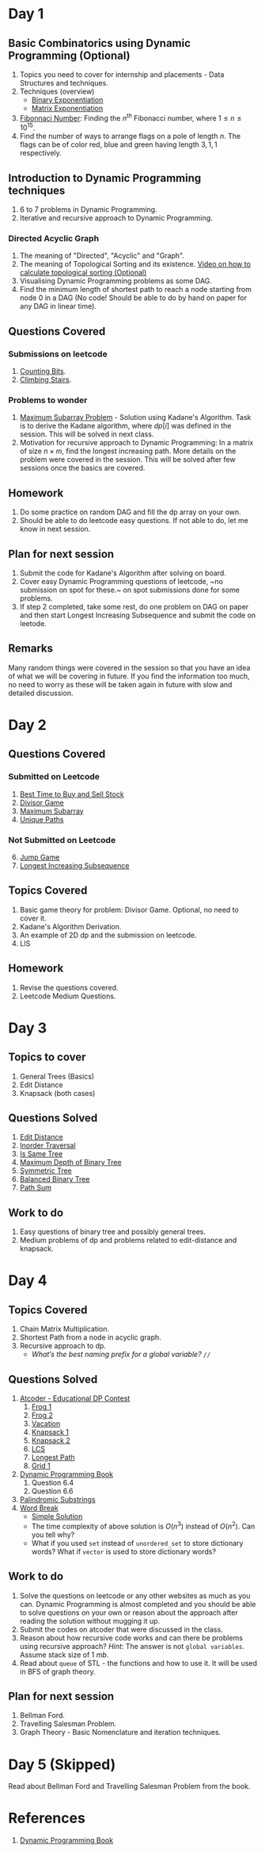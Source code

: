 # Day 1

## Basic Combinatorics using Dynamic Programming (Optional)
1. Topics you need to cover for internship and placements - Data Structures and techniques.
2. Techniques (overview)
   - [Binary Exponentiation](https://cp-algorithms.com/algebra/binary-exp.html)
   - [Matrix Exponentiation](https://cp-algorithms.com/algebra/binary-exp.html#effective-computation-of-fibonacci-numbers)
2. [Fibonnaci Number](https://cp-algorithms.com/algebra/fibonacci-numbers.html#matrix-form): Finding the $n^{th}$ Fibonacci number, where $1\le n\le 10^{15}$.
3. Find the number of ways to arrange flags on a pole of length $n$. The flags can be of color red, blue and green having length $3, 1, 1$ respectively.


## Introduction to Dynamic Programming techniques
1. $6$ to $7$ problems in Dynamic Programming.
2. Iterative and recursive approach to Dynamic Programming.

### Directed Acyclic Graph
1. The meaning of "Directed", "Acyclic" and "Graph".
2. The meaning of Topological Sorting and its existence. [Video on how to calculate topological sorting (Optional)](https://www.youtube.com/watch?v=cIBFEhD77b4)
3. Visualising Dynamic Programming problems as some DAG.
4. Find the minimum length of shortest path to reach a node starting from node $0$ in a DAG (No code! Should be able to do by hand on paper for any DAG in linear time).


## Questions Covered
### Submissions on leetcode
1. [Counting Bits](https://leetcode.com/problems/counting-bits/).
2. [Climbing Stairs](https://leetcode.com/problems/climbing-stairs/).
### Problems to wonder
1. [Maximum Subarray Problem](https://en.wikipedia.org/wiki/Maximum_subarray_problem) - Solution using Kadane's Algorithm. Task is to derive the Kadane algorithm, where $dp[i]$ was defined in the session. This will be solved in next class.
2. Motivation for recursive approach to Dynamic Programming: In a matrix of size $n\times m$, find the longest increasing path. More details on the problem were covered in the session. This will be solved after few sessions once the basics are covered.

## Homework
1. Do some practice on random DAG and fill the dp array on your own.
2. Should be able to do leetcode easy questions. If not able to do, let me know in next session.


## Plan for next session
1. Submit the code for Kadane's Algorithm after solving on board.
2. Cover easy Dynamic Programming questions of leetcode, ~no submission on spot for these.~ on spot submissions done for some problems.
3. If step 2 completed, take some rest, do one problem on DAG on paper and then start Longest Increasing Subsequence and submit the code on leetode.


## Remarks
Many random things were covered in the session so that you have an idea of what we will be covering in future. If you find the information too much, no need to worry as these will be taken again in future with slow and detailed discussion.


# Day 2

## Questions Covered
### Submitted on Leetcode
1. [Best Time to Buy and Sell Stock](https://leetcode.com/problems/best-time-to-buy-and-sell-stock)
2. [Divisor Game](https://leetcode.com/problems/divisor-game)
3. [Maximum Subarray](https://leetcode.com/problems/maximum-subarray/)
4. [Unique Paths](https://leetcode.com/problems/unique-paths/)

### Not Submitted on Leetcode
6. [Jump Game](https://leetcode.com/problems/jump-game/description/)
7. [Longest Increasing Subsequence](https://leetcode.com/problems/longest-increasing-subsequence/)

## Topics Covered
1. Basic game theory for problem: Divisor Game. Optional, no need to cover it.
2. Kadane's Algorithm Derivation.
3. An example of 2D dp and the submission on leetcode.
4. LIS

## Homework
1. Revise the questions covered.
2. Leetcode Medium Questions.


# Day 3
## Topics to cover
1. General Trees (Basics)
2. Edit Distance
3. Knapsack (both cases)

## Questions Solved
1. [Edit Distance](https://leetcode.com/problems/edit-distance/)
2. [Inorder Traversal](https://leetcode.com/problems/binary-tree-inorder-traversal/)
3. [Is Same Tree](https://leetcode.com/problems/same-tree/)
4. [Maximum Depth of Binary Tree](https://leetcode.com/problems/maximum-depth-of-binary-tree/)
5. [Symmetric Tree](https://leetcode.com/problems/symmetric-tree/)
6. [Balanced Binary Tree](https://leetcode.com/problems/balanced-binary-tree/)
7. [Path Sum](https://leetcode.com/problems/path-sum/)

## Work to do
1. Easy questions of binary tree and possibly general trees.
2. Medium problems of dp and problems related to edit-distance and knapsack.

# Day 4
## Topics Covered
1. Chain Matrix Multiplication.
2. Shortest Path from a node in acyclic graph.
3. Recursive approach to dp.
   - *What’s the best naming prefix for a global variable?* `//` 

## Questions Solved
1. [Atcoder - Educational DP Contest](https://atcoder.jp/contests/dp/tasks)
   1. [Frog 1](https://atcoder.jp/contests/dp/tasks/dp_a)
   2. [Frog 2](https://atcoder.jp/contests/dp/tasks/dp_b)
   3. [Vacation](https://atcoder.jp/contests/dp/tasks/dp_c)
   4. [Knapsack 1](https://atcoder.jp/contests/dp/tasks/dp_d)
   5. [Knapsack 2](https://atcoder.jp/contests/dp/tasks/dp_e)
   6. [LCS](https://atcoder.jp/contests/dp/tasks/dp_f)
   7. [Longest Path](https://atcoder.jp/contests/dp/tasks/dp_g)
   8. [Grid 1](https://atcoder.jp/contests/dp/tasks/dp_h)
2. [Dynamic Programming Book](https://drive.google.com/file/d/1niwm8nsmuZiswxUQZsvPjtEnEHRbRc44/view?usp=sharing)
   1. Question 6.4
   2. Question 6.6
3. [Palindromic Substrings](https://leetcode.com/problems/palindromic-substrings/)
4. [Word Break](https://leetcode.com/problems/word-break)
   - [Simple Solution](https://leetcode.com/problems/word-break/solutions/2752032/c-dp-0ms-100-faster/)
   - The time complexity of above solution is $O(n^3)$ instead of $O(n^2)$. Can you tell why?
   - What if you used `set` instead of `unordered_set` to store dictionary words? What if `vector` is used to store dictionary words?

## Work to do
1. Solve the questions on leetcode or any other websites as much as you can. Dynamic Programming is almost completed and you should be able to solve questions on your own or reason about the approach after reading the solution without mugging it up.
2. Submit the codes on atcoder that were discussed in the class.
3. Reason about how recursive code works and can there be problems using recursive approach? *Hint*: The answer is not `global variables`. Assume stack size of $1$ $mb$.
4. Read about `queue` of STL - the functions and how to use it. It will be used in BFS of graph theory.

## Plan for next session
1. Bellman Ford.
2. Travelling Salesman Problem.
3. Graph Theory - Basic Nomenclature and iteration techniques.

# Day 5 (Skipped)
Read about Bellman Ford and Travelling Salesman Problem from the book.

# References
1. [Dynamic Programming Book](https://drive.google.com/file/d/1niwm8nsmuZiswxUQZsvPjtEnEHRbRc44/view?usp=sharing)
